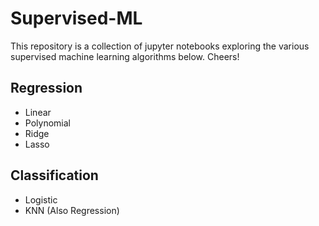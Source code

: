 # Supervised-ML
This repository is a collection of jupyter notebooks exploring the various supervised machine learning algorithms below. Cheers!

## Regression 
- Linear 
- Polynomial
- Ridge 
- Lasso

## Classification
- Logistic
- KNN (Also Regression)
